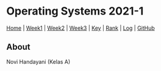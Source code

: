 # Operating Systems 2021-1
[Home](index) |
[Week1](W01) |
[Week2](W02) |
[Week3](W03) |
[Key](TXT/mypubkey.txt) |
[Rank](TXT/myrank.txt) |
[Log](TXT/mylog.txt) |
[GitHub](https://github.com/novihdn/os211)

## About
Novi Handayani (Kelas A) 
